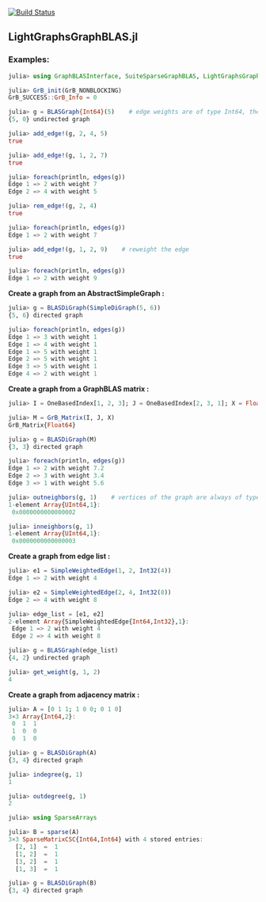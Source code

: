 [![Build Status](https://travis-ci.org/abhinavmehndiratta/LightGraphsGraphBLAS.jl.svg?branch=master)](https://travis-ci.org/abhinavmehndiratta/LightGraphsGraphBLAS.jl)
## LightGraphsGraphBLAS.jl

### Examples:

```julia
julia> using GraphBLASInterface, SuiteSparseGraphBLAS, LightGraphsGraphBLAS, LightGraphs

julia> GrB_init(GrB_NONBLOCKING)
GrB_SUCCESS::GrB_Info = 0

julia> g = BLASGraph{Int64}(5)    # edge weights are of type Int64, the eltype for all graphs is UInt64 and cannot be changed
{5, 0} undirected graph

julia> add_edge!(g, 2, 4, 5)
true

julia> add_edge!(g, 1, 2, 7)
true

julia> foreach(println, edges(g))
Edge 1 => 2 with weight 7
Edge 2 => 4 with weight 5

julia> rem_edge!(g, 2, 4)
true

julia> foreach(println, edges(g))
Edge 1 => 2 with weight 7

julia> add_edge!(g, 1, 2, 9)    # reweight the edge
true

julia> foreach(println, edges(g))
Edge 1 => 2 with weight 9
```

**Create a graph from an AbstractSimpleGraph :**
```julia
julia> g = BLASDiGraph(SimpleDiGraph(5, 6))
{5, 6} directed graph

julia> foreach(println, edges(g))
Edge 1 => 3 with weight 1
Edge 1 => 4 with weight 1
Edge 1 => 5 with weight 1
Edge 2 => 5 with weight 1
Edge 3 => 5 with weight 1
Edge 4 => 2 with weight 1
```

**Create a graph from a GraphBLAS matrix :**
```julia
julia> I = OneBasedIndex[1, 2, 3]; J = OneBasedIndex[2, 3, 1]; X = Float64[7.2, 3.4, 5.6];

julia> M = GrB_Matrix(I, J, X)
GrB_Matrix{Float64}

julia> g = BLASDiGraph(M)
{3, 3} directed graph

julia> foreach(println, edges(g))
Edge 1 => 2 with weight 7.2
Edge 2 => 3 with weight 3.4
Edge 3 => 1 with weight 5.6

julia> outneighbors(g, 1)    # vertices of the graph are always of type UInt64 since they are indices of a GraphBLAS matrix
1-element Array{UInt64,1}:
 0x0000000000000002

julia> inneighbors(g, 1)
1-element Array{UInt64,1}:
 0x0000000000000003
```

**Create a graph from edge list :**
```julia
julia> e1 = SimpleWeightedEdge(1, 2, Int32(4))
Edge 1 => 2 with weight 4

julia> e2 = SimpleWeightedEdge(2, 4, Int32(8))
Edge 2 => 4 with weight 8

julia> edge_list = [e1, e2]
2-element Array{SimpleWeightedEdge{Int64,Int32},1}:
 Edge 1 => 2 with weight 4
 Edge 2 => 4 with weight 8

julia> g = BLASGraph(edge_list)
{4, 2} undirected graph

julia> get_weight(g, 1, 2)
4
```

**Create a graph from adjacency matrix :**
```julia
julia> A = [0 1 1; 1 0 0; 0 1 0]
3×3 Array{Int64,2}:
 0  1  1
 1  0  0
 0  1  0

julia> g = BLASDiGraph(A)
{3, 4} directed graph

julia> indegree(g, 1)
1

julia> outdegree(g, 1)
2

julia> using SparseArrays

julia> B = sparse(A)
3×3 SparseMatrixCSC{Int64,Int64} with 4 stored entries:
  [2, 1]  =  1
  [1, 2]  =  1
  [3, 2]  =  1
  [1, 3]  =  1

julia> g = BLASDiGraph(B)
{3, 4} directed graph
```
